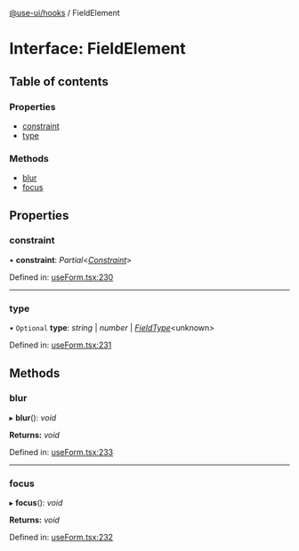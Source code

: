 [@use-ui/hooks](../README.md) / FieldElement

# Interface: FieldElement

## Table of contents

### Properties

- [constraint](fieldelement.md#constraint)
- [type](fieldelement.md#type)

### Methods

- [blur](fieldelement.md#blur)
- [focus](fieldelement.md#focus)

## Properties

### constraint

• **constraint**: *Partial*<[*Constraint*](constraint.md)\>

Defined in: [useForm.tsx:230](https://github.com/vasyas/use-ui-hooks/blob/b88f130/src/useForm.tsx#L230)

___

### type

• `Optional` **type**: *string* \| *number* \| [*FieldType*](fieldtype.md)<unknown\>

Defined in: [useForm.tsx:231](https://github.com/vasyas/use-ui-hooks/blob/b88f130/src/useForm.tsx#L231)

## Methods

### blur

▸ **blur**(): *void*

**Returns:** *void*

Defined in: [useForm.tsx:233](https://github.com/vasyas/use-ui-hooks/blob/b88f130/src/useForm.tsx#L233)

___

### focus

▸ **focus**(): *void*

**Returns:** *void*

Defined in: [useForm.tsx:232](https://github.com/vasyas/use-ui-hooks/blob/b88f130/src/useForm.tsx#L232)
